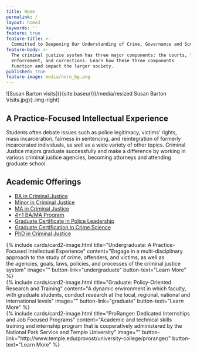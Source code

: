 ```yaml
---
title: Home
permalink: /
layout: home3
keywords: ''
feature: true
feature-title: >-
  Committed to Deepening Our Understanding of Crime, Governance and Social Justice 
feature-body: >-
  The criminal justice system has three major components: the courts, law
  enforcement, and corrections. Learn how these three components
  function and impact the larger society.
published: true
feature-image: media/hero_bg.png
---
```

![Susan Barton visits]({{site.baseurl}}/media/resized Susan Barton Visits.jpg){:.img-right}
## A Practice-Focused Intellectual Experience
Students often debate issues such as police legitimacy, victims’ rights, mass incarceration, fairness in sentencing, and reintegration of formerly incarcerated individuals, as well as a wide variety of other topics. Criminal Justice majors graduate successfully and make a difference by working in various criminal justice agencies, becoming attorneys and attending graduate school.
        
## Academic Offerings 
- [BA in Criminal Justice](http://bulletin.temple.edu/undergraduate/liberal-arts/criminal-justice/ba-criminal-justice/)
- [Minor in Criminal Justice](http://bulletin.temple.edu/undergraduate/liberal-arts/criminal-justice/minor-criminal-justice/)
- [MA in Criminal Justice](http://bulletin.temple.edu/graduate/scd/cla/criminal-justice-ma/)
- [4+1 BA/MA Program](http://bulletin.temple.edu/undergraduate/liberal-arts/criminal-justice/#41-ba-ma)
- [Graduate Certificate in Police Leadership](http://bulletin.temple.edu/graduate/scd/cla/police-leadership-certificate/)
- [Graduate Certification in Crime Science](http://bulletin.temple.edu/graduate/scd/cla/crime-science-certificate/)
- [PhD in Criminal Justice](http://bulletin.temple.edu/graduate/scd/cla/criminal-justice-phd/)

<div class="row row-wide">
  <div class="col m12 l4">{% include cards/card2-image.html 
    title="Undergraduate: A Practice-Focused Intellectual Experience" 
    content="Engage in a multi-disciplinary approach to the study of crime, offenders, and victims, as well as <br/>the agencies, goals, laws, policies, and processes of the criminal justice system" 
    image="" 
    button-link="undergraduate" 
    button-text="Learn More" %}
  </div>
  <div class="row row-wide">
    <div class="col m12 l4">{% include cards/card2-image.html 
      title="Graduate: Policy-Oriented Research and Training" 
      content="A dynamic environment in which faculty, with graduate students, conduct research at the local, regional, national and international levels" 
      image="" 
      button-link="graduate" 
      button-text="Learn More" %}
    </div>
    <div class="row row-wide">
      <div class="col m12 l4">{% include cards/card2-image.html 
        title="ProRanger: Dedicated Internships and Job Focused Programs" 
        content="Academic and technical skills training and internship program that is cooperatively administered by the National Park Service and Temple University" 
        image="" 
        button-link="http://www.temple.edu/provost/university-college/proranger/" 
        button-text="Learn More" %}
      </div>
</div>
